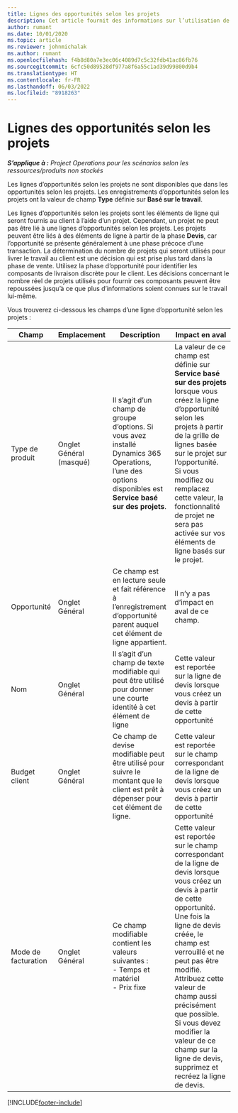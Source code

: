 ```yaml
---
title: Lignes des opportunités selon les projets
description: Cet article fournit des informations sur l’utilisation de lignes d’opportunités basées sur un projet.
author: rumant
ms.date: 10/01/2020
ms.topic: article
ms.reviewer: johnmichalak
ms.author: rumant
ms.openlocfilehash: f4b8d80a7e3ec06c4089d7c5c32fdb41ac86fb76
ms.sourcegitcommit: 6cfc50d89528df977a8f6a55c1ad39d99800d9b4
ms.translationtype: HT
ms.contentlocale: fr-FR
ms.lasthandoff: 06/03/2022
ms.locfileid: "8918263"
---
```

# <a name="project-based-opportunity-lines"></a>Lignes des opportunités selon les projets

_**S’applique à :** Project Operations pour les scénarios selon les ressources/produits non stockés_


Les lignes d’opportunités selon les projets ne sont disponibles que dans les opportunités selon les projets. Les enregistrements d’opportunités selon les projets ont la valeur de champ **Type** définie sur **Basé sur le travail**.

Les lignes d’opportunités selon les projets sont les éléments de ligne qui seront fournis au client à l’aide d’un projet. Cependant, un projet ne peut pas être lié à une lignes d’opportunités selon les projets. Les projets peuvent être liés à des éléments de ligne à partir de la phase **Devis**, car l’opportunité se présente généralement à une phase précoce d’une transaction. La détermination du nombre de projets qui seront utilisés pour livrer le travail au client est une décision qui est prise plus tard dans la phase de vente. Utilisez la phase d’opportunité pour identifier les composants de livraison discrète pour le client. Les décisions concernant le nombre réel de projets utilisés pour fournir ces composants peuvent être repoussées jusqu’à ce que plus d’informations soient connues sur le travail lui-même.

Vous trouverez ci-dessous les champs d’une ligne d’opportunité selon les projets :

| **Champ** | **Emplacement** | **Description** | **Impact en aval** |
| --- | --- | --- | --- |
| Type de produit | Onglet Général (masqué) | Il s’agit d’un champ de groupe d’options. Si vous avez installé Dynamics 365 Operations, l’une des options disponibles est **Service basé sur des projets**.  | La valeur de ce champ est définie sur **Service basé sur des projets** lorsque vous créez la ligne d’opportunité selon les projets à partir de la grille de lignes basée sur le projet sur l’opportunité. <br> Si vous modifiez ou remplacez cette valeur, la fonctionnalité de projet ne sera pas activée sur vos éléments de ligne basés sur le projet. |
| Opportunité | Onglet Général | Ce champ est en lecture seule et fait référence à l’enregistrement d’opportunité parent auquel cet élément de ligne appartient. | Il n’y a pas d’impact en aval de ce champ. |
| Nom | Onglet Général | Il s’agit d’un champ de texte modifiable qui peut être utilisé pour donner une courte identité à cet élément de ligne | Cette valeur est reportée sur la ligne de devis lorsque vous créez un devis à partir de cette opportunité |
| Budget client | Onglet Général | Ce champ de devise modifiable peut être utilisé pour suivre le montant que le client est prêt à dépenser pour cet élément de ligne. | Cette valeur est reportée sur le champ correspondant de la ligne de devis lorsque vous créez un devis à partir de cette opportunité |
| Mode de facturation | Onglet Général | Ce champ modifiable contient les valeurs suivantes :</br>- Temps et matériel</br>- Prix fixe | Cette valeur est reportée sur le champ correspondant de la ligne de devis lorsque vous créez un devis à partir de cette opportunité. Une fois la ligne de devis créée, le champ est verrouillé et ne peut pas être modifié. Attribuez cette valeur de champ aussi précisément que possible. Si vous devez modifier la valeur de ce champ sur la ligne de devis, supprimez et recréez la ligne de devis. |


[!INCLUDE[footer-include](../includes/footer-banner.md)]